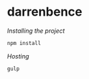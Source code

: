 # darrenbence

*Installing the project*
```javascript
npm install
```
*Hosting*
```javascript
gulp 
```

